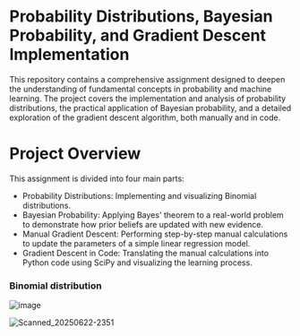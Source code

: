 ﻿# Probability Distributions, Bayesian Probability, and Gradient Descent Implementation

This repository contains a comprehensive assignment designed to deepen the understanding of fundamental concepts in probability and machine learning. The project covers the implementation and analysis of probability distributions, the practical application of Bayesian probability, and a detailed exploration of the gradient descent algorithm, both manually and in code.

# Project Overview
This assignment is divided into four main parts:

+ Probability Distributions: Implementing and visualizing Binomial distributions.
+ Bayesian Probability: Applying Bayes' theorem to a real-world problem to demonstrate how prior beliefs are updated with new evidence.
+ Manual Gradient Descent: Performing step-by-step manual calculations to update the parameters of a simple linear regression model.
+ Gradient Descent in Code: Translating the manual calculations into Python code using SciPy and visualizing the learning process.

### Binomial distribution
![image](https://github.com/user-attachments/assets/22aeebea-1144-4eac-98d7-a9135fd91efb)

![Scanned_20250622-2351](https://github.com/user-attachments/assets/94272da5-e7c0-4da0-8679-db2ff2306fa8)
